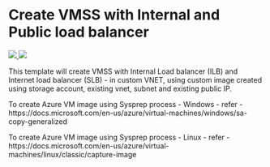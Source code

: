 # Create VMSS with Internal and Public load balancer

<a href="https://portal.azure.com/#create/Microsoft.Template/uri/https%3A%2F%2Fraw.githubusercontent.com%2FAzure%2Fazure-quickstart-templates%2Fmaster%2F201-vmss-slb-ilb%2Fazuredeploy.json" target="_blank">
    <img src="http://azuredeploy.net/deploybutton.png"/>
</a>
<a href="http://armviz.io/#/?load=https%3A%2F%2Fraw.githubusercontent.com%2FAzure%2Fazure-quickstart-templates%2Fmaster%2F201-vmss-slb-ilb%2Fazuredeploy.json" target="_blank">
    <img src="http://armviz.io/visualizebutton.png"/>
</a>

<p>This template will create VMSS with Internal Load balancer (ILB) and Internet load balancer (SLB) - in custom VNET, using custom image created using storage account, existing vnet, subnet and existing public IP. </p>
<p>To create Azure VM image using Sysprep process - Windows - refer - https://docs.microsoft.com/en-us/azure/virtual-machines/windows/sa-copy-generalized</p>
<p>To create Azure VM image using Sysprep process - Linux - refer - https://docs.microsoft.com/en-us/azure/virtual-machines/linux/classic/capture-image</p>


